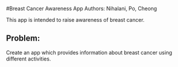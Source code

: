 #Breast Cancer Awareness App
Authors: Nihalani, Po, Cheong

This app is intended to raise awareness of breast cancer.

## Problem:

Create an app which provides information about breast cancer using different activities.
